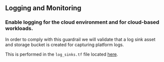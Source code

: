 ## Logging and Monitoring

### Enable logging for the cloud environment and for cloud-based workloads.

In order to comply with this guardrail we will validate that a log sink asset and storage bucket is created for capturing platform logs.

This is performed in the `log_sinks.tf` file located [here](../../deployment-templates/Terraform/guardrails/log_sinks.tf).


